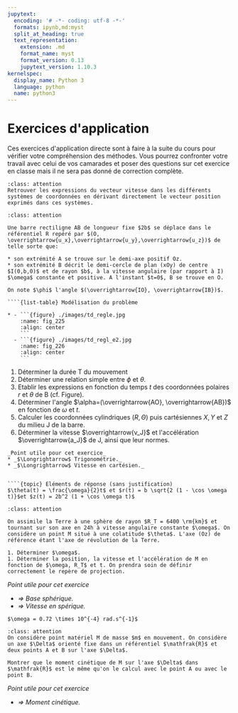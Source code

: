```yaml
---
jupytext:
  encoding: '# -*- coding: utf-8 -*-'
  formats: ipynb,md:myst
  split_at_heading: true
  text_representation:
    extension: .md
    format_name: myst
    format_version: 0.13
    jupytext_version: 1.10.3
kernelspec:
  display_name: Python 3
  language: python
  name: python3
---
```

# Exercices d'application

Ces exercices d'application directe sont à faire à la suite du cours pour vérifier votre compréhension des méthodes. Vous pourrez confronter votre travail avec celui de vos camarades et poser des questions sur cet exercice en classe mais il ne sera pas donné de correction complète.

````{admonition} Vecteur vitesse
:class: attention
Retrouver les expressions du vecteur vitesse dans les différents systèmes de coordonnées en dérivant directement le vecteur position exprimés dans ces systèmes.
````

````{admonition} Chute d'une règle 
:class: attention

Une barre rectiligne AB de longueur fixe $2b$ se déplace dans le référentiel R repéré par $(O, \overrightarrow{u_x},\overrightarrow{u_y},\overrightarrow{u_z})$ de telle sorte que:

* son extrémité A se trouve sur le demi-axe positif Oz.
* son extrémité B décrit le demi-cercle de plan (xOy) de centre $I(0,b,0)$ et de rayon $b$, à la vitesse angulaire (par rapport à I) $\omega$ constante et positive. A l'instant $t=0$, B se trouve en O.

On note $\phi$ l'angle $(\overrightarrow{IO}, \overrightarrow{IB})$.

````{list-table} Modélisation du problème

* - ```{figure} ./images/td_regle.jpg
    :name: fig_225
    :align: center
    ```
  - ```{figure} ./images/td_regl_e2.jpg
    :name: fig_226
    :align: center
    ```
````


1. Déterminer la durée T du mouvement 
2. Déterminer une relation simple entre $\phi$ et $\theta$. 
3. Etablir les expressions en fonction du temps $t$ des coordonnées polaires $r$ et $\theta$ de B (cf. Figure).
4. Déterminer l'angle $\alpha=(\overrightarrow{AO}, \overrightarrow{AB})$ en fonction de $\omega$ et $t$.
5. Calculer les coordonnées cylindriques $(R, \Theta)$ puis cartésiennes $X,Y$ et $Z$ du milieu J de la barre. 
6. Déterminer la vitesse $\overrightarrow{v_J}$ et l'accélération $\overrightarrow{a_J}$ de J, ainsi que leur normes.
````
_Point utile pour cet exercice_
* _$\Longrightarrow$ Trigonométrie._
* _$\Longrightarrow$ Vitesse en cartésien._


````{topic} Eléments de réponse (sans justification)
$\theta(t) = \frac{\omega}{2}t$ et $r(t) = b \sqrt{2 (1 - \cos \omega t)}$et $z(t) = 2b^2 (1 + \cos \omega t)$
````

````{admonition} Rotation de la Terre 
:class: attention

On assimile la Terre à une sphère de rayon $R_T = 6400 \rm{km}$ et tournant sur son axe en 24h à vitesse angulaire constante $\omega$. On considère un point M situé à une colatitude $\theta$. L'axe (Oz) de référence étant l'axe de révolution de la Terre.

1. Déterminer $\omega$.
1. Déterminer la position, la vitesse et l'accélération de M en fonction de $\omega, R_T$ et t. On prendra soin de définir correctement le repère de projection. 
````
_Point utile pour cet exercice_
* _$\Longrightarrow$ Base sphérique._
* _$\Longrightarrow$ Vitesse en spérique._

````{topic} Eléments de réponse (sans justification)
$\omega = 0.72 \times 10^{-4} rad.s^{-1}$
````

````{admonition} Moment cinétique sur un axe.
:class: attention
On considère point matériel M de masse $m$ en mouvement. On considère un axe $\Delta$ orienté fixe dans un référentiel $\mathfrak{R}$ et deux points A et B sur l'axe $\Delta$.

Montrer que le moment cinétique de M sur l'axe $\Delta$ dans $\mathfrak{R}$ est le même qu'on le calcul avec le point A ou avec le point B.
````
_Point utile pour cet exercice_
* _$\Longrightarrow$ Moment cinétique._
